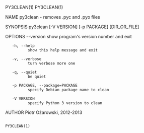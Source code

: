 PY3CLEAN(1)                                                                                                                                                                                   PY3CLEAN(1)

NAME
       py3clean - removes .pyc and .pyo files

SYNOPSIS
          py3clean [-V VERSION] [-p PACKAGE] [DIR_OR_FILE]

OPTIONS
       --version
              show program's version number and exit

       -h, --help
              show this help message and exit

       -v, --verbose
              turn verbose more one

       -q, --quiet
              be quiet

       -p PACKAGE, --package=PACKAGE
              specify Debian package name to clean

       -V VERSION
              specify Python 3 version to clean

AUTHOR
       Piotr Ożarowski, 2012-2013

                                                                                                                                                                                              PY3CLEAN(1)
